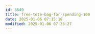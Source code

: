 ```yaml
---
id: 3549
title: free-tote-bag-for-spending-100
date: 2025-01-06 07:15:18
modified: 2025-01-06 07:33:27
---
```



